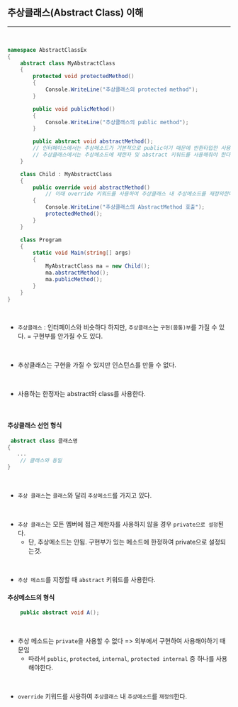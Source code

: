 ## 추상클래스(Abstract Class) 이해
----------------------------------------------------------------

<br />

```csharp
namespace AbstractClassEx
{
    abstract class MyAbstractClass
    {
        protected void protectedMethod()
        {
            Console.WriteLine("추상클래스의 protected method");
        }

        public void publicMethod()
        {
            Console.WriteLine("추상클래스의 public method");
        }

        public abstract void abstractMethod();
        // 인터페이스에서는 추상메소드가 기본적으로 public이기 때문에 반환타입만 사용했지만 
        // 추상클래스에서는 추상메소드에 제한자 및 abstract 키워드를 사용해줘야 한다.
    }

    class Child : MyAbstractClass
    {
        public override void abstractMethod() 
            // 이때 override 키워드를 사용하여 추상클래스 내 추상메소드를 재정의한다.
        {
            Console.WriteLine("추상클래스의 AbstractMethod 호출");
            protectedMethod();
        }
    }

    class Program
    {
        static void Main(string[] args)
        {
            MyAbstractClass ma = new Child();
            ma.abstractMethod();
            ma.publicMethod();
        }
    }
}
```

<br />

- `추상클래스` : 인터페이스와 비슷하다 하지만, `추상클래스`는 `구현(몸통)부`를 가질 수 있다. = 구현부를 안가질 수도 있다. 

<br />

- 추상클래스는 구현을 가질 수 있지만 인스턴스를 만들 수 없다.

<br />

- 사용하는 한정자는 abstract와 class를 사용한다.


<br />


#### 추상클래스 선언 형식

```csharp
 abstract class 클래스명 
{
   ...
    // 클래스와 동일
}
```

<br />


- `추상 클래스`는 `클래스`와 달리 `추상메소드`를 가지고 있다.

<br />

- `추상 클래스`는 모든 멤버에 접근 제한자를 사용하지 않을 경우 `private으로 설정`된다.
  - 단, 추상메소드는 안됨. 구현부가 있는 메소드에 한정하여 private으로 설정되는것.

<br />

- `추상 메소드`를 지정할 때 `abstract` 키워드를 사용한다. 

#### 추상메소드의 형식 

```csharp
    public abstract void A();
```

<br />


- 추상 메소드는 `private`을 사용할 수 없다 => 외부에서 구현하여 사용해야하기 때문임
    - 따라서 `public`, `protected`, `internal`, `protected internal` 중 하나를 사용해야한다.

<br />

- `override` 키워드를 사용하여 `추상클래스` 내 `추상메소드`를 `재정의`한다.